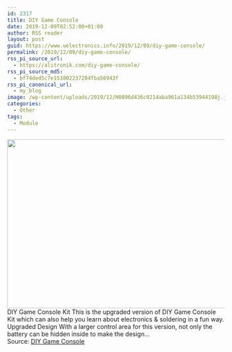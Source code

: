 ```yaml
---
id: 2317
title: DIY Game Console
date: 2019-12-09T02:52:00+01:00
author: RSS reader
layout: post
guid: https://www.uelectronics.info/2019/12/09/diy-game-console/
permalink: /2019/12/09/diy-game-console/
rss_pi_source_url:
  - https://alitronik.com/diy-game-console/
rss_pi_source_md5:
  - bf74ded5c7e153802237204fba56943f
rss_pi_canonical_url:
  - my_blog
image: /wp-content/uploads/2019/12/H0896d436c0214aba961a134b53944198j.jpg
categories:
  - Other
tags:
  - Module
---
```

<img loading="lazy" src="https://www.uelectronics.info/wp-content/uploads/2019/12/H0896d436c0214aba961a134b53944198j.jpg" width="600" height="390" />&#013;  
DIY Game Console Kit This is the upgraded version of DIY Game Console Kit which can also help you learn about electronics & soldering in a fun way. Upgraded Design With a larger control area for this version, not only the battery can be hidden inside to make the design…&#013;  
Source: <a href="https://alitronik.com/diy-game-console/" target="_blank" rel="noopener noreferrer">DIY Game Console</a>